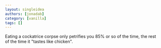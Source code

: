```yaml
---
layout: singleidea
authors: [jonadab]
category: [vanilla]
tags: []
---
```

Eating a cockatrice corpse only petrifies you 85% or so of the time, the rest of the time it "tastes like chicken".
